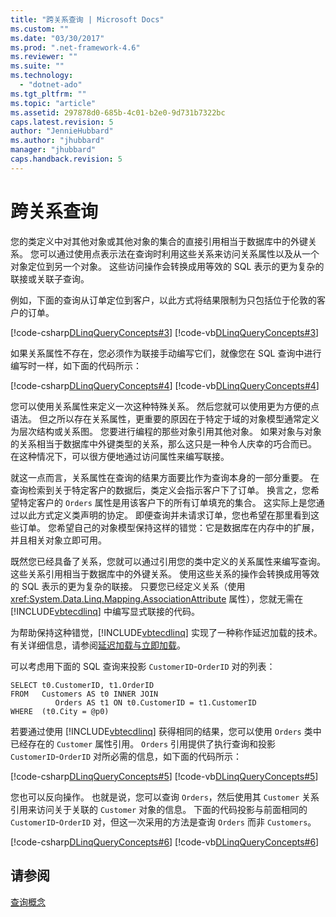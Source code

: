 ```yaml
---
title: "跨关系查询 | Microsoft Docs"
ms.custom: ""
ms.date: "03/30/2017"
ms.prod: ".net-framework-4.6"
ms.reviewer: ""
ms.suite: ""
ms.technology: 
  - "dotnet-ado"
ms.tgt_pltfrm: ""
ms.topic: "article"
ms.assetid: 297878d0-685b-4c01-b2e0-9d731b7322bc
caps.latest.revision: 5
author: "JennieHubbard"
ms.author: "jhubbard"
manager: "jhubbard"
caps.handback.revision: 5
---
```

# 跨关系查询
您的类定义中对其他对象或其他对象的集合的直接引用相当于数据库中的外键关系。  您可以通过使用点表示法在查询时利用这些关系来访问关系属性以及从一个对象定位到另一个对象。  这些访问操作会转换成用等效的 SQL 表示的更为复杂的联接或关联子查询。  
  
 例如，下面的查询从订单定位到客户，以此方式将结果限制为只包括位于伦敦的客户的订单。  
  
 [!code-csharp[DLinqQueryConcepts#3](../../../../../../samples/snippets/csharp/VS_Snippets_Data/DLinqQueryConcepts/cs/Program.cs#3)]
 [!code-vb[DLinqQueryConcepts#3](../../../../../../samples/snippets/visualbasic/VS_Snippets_Data/DLinqQueryConcepts/vb/Module1.vb#3)]  
  
 如果关系属性不存在，您必须作为联接手动编写它们，就像您在 SQL 查询中进行编写时一样，如下面的代码所示：  
  
 [!code-csharp[DLinqQueryConcepts#4](../../../../../../samples/snippets/csharp/VS_Snippets_Data/DLinqQueryConcepts/cs/Program.cs#4)]
 [!code-vb[DLinqQueryConcepts#4](../../../../../../samples/snippets/visualbasic/VS_Snippets_Data/DLinqQueryConcepts/vb/Module1.vb#4)]  
  
 您可以使用关系属性来定义一次这种特殊关系。  然后您就可以使用更为方便的点语法。  但之所以存在关系属性，更重要的原因在于特定于域的对象模型通常定义为层次结构或关系图。  您要进行编程的那些对象引用其他对象。  如果对象与对象的关系相当于数据库中外键类型的关系，那么这只是一种令人庆幸的巧合而已。  在这种情况下，可以很方便地通过访问属性来编写联接。  
  
 就这一点而言，关系属性在查询的结果方面要比作为查询本身的一部分重要。  在查询检索到关于特定客户的数据后，类定义会指示客户下了订单。  换言之，您希望特定客户的 `Orders` 属性是用该客户下的所有订单填充的集合。  这实际上是您通过以此方式定义类声明的协定。  即便查询并未请求订单，您也希望在那里看到这些订单。  您希望自己的对象模型保持这样的错觉：它是数据库在内存中的扩展，并且相关对象立即可用。  
  
 既然您已经具备了关系，您就可以通过引用您的类中定义的关系属性来编写查询。  这些关系引用相当于数据库中的外键关系。  使用这些关系的操作会转换成用等效的 SQL 表示的更为复杂的联接。  只要您已经定义关系（使用 <xref:System.Data.Linq.Mapping.AssociationAttribute> 属性），您就无需在 [!INCLUDE[vbtecdlinq](../../../../../../includes/vbtecdlinq-md.md)] 中编写显式联接的代码。  
  
 为帮助保持这种错觉，[!INCLUDE[vbtecdlinq](../../../../../../includes/vbtecdlinq-md.md)] 实现了一种称作延迟加载的技术。  有关详细信息，请参阅[延迟加载与立即加载](../../../../../../docs/framework/data/adonet/sql/linq/deferred-versus-immediate-loading.md)。  
  
 可以考虑用下面的 SQL 查询来投影 `CustomerID`\-`OrderID` 对的列表：  
  
```  
SELECT t0.CustomerID, t1.OrderID  
FROM   Customers AS t0 INNER JOIN  
          Orders AS t1 ON t0.CustomerID = t1.CustomerID  
WHERE  (t0.City = @p0)  
```  
  
 若要通过使用 [!INCLUDE[vbtecdlinq](../../../../../../includes/vbtecdlinq-md.md)] 获得相同的结果，您可以使用 `Orders` 类中已经存在的 `Customer` 属性引用。  `Orders` 引用提供了执行查询和投影 `CustomerID`\-`OrderID` 对所必需的信息，如下面的代码所示：  
  
 [!code-csharp[DLinqQueryConcepts#5](../../../../../../samples/snippets/csharp/VS_Snippets_Data/DLinqQueryConcepts/cs/Program.cs#5)]
 [!code-vb[DLinqQueryConcepts#5](../../../../../../samples/snippets/visualbasic/VS_Snippets_Data/DLinqQueryConcepts/vb/Module1.vb#5)]  
  
 您也可以反向操作。  也就是说，您可以查询 `Orders`，然后使用其 `Customer` 关系引用来访问关于关联的 `Customer` 对象的信息。  下面的代码投影与前面相同的 `CustomerID`\-`OrderID` 对，但这一次采用的方法是查询 `Orders` 而非 `Customers`。  
  
 [!code-csharp[DLinqQueryConcepts#6](../../../../../../samples/snippets/csharp/VS_Snippets_Data/DLinqQueryConcepts/cs/Program.cs#6)]
 [!code-vb[DLinqQueryConcepts#6](../../../../../../samples/snippets/visualbasic/VS_Snippets_Data/DLinqQueryConcepts/vb/Module1.vb#6)]  
  
## 请参阅  
 [查询概念](../../../../../../docs/framework/data/adonet/sql/linq/query-concepts.md)